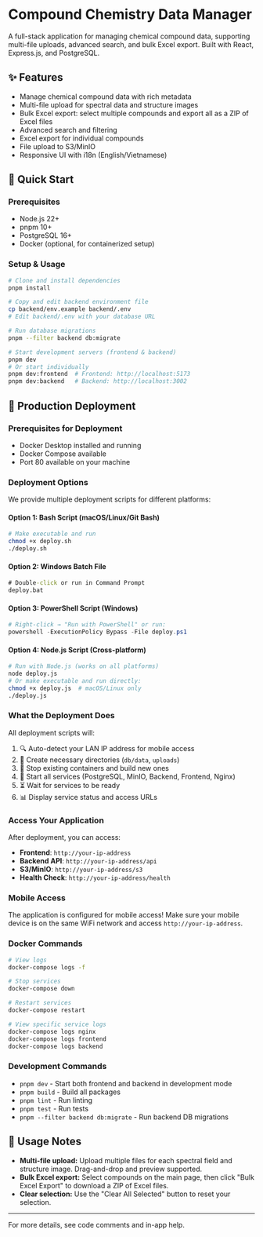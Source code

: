 # Compound Chemistry Data Manager

A full-stack application for managing chemical compound data, supporting multi-file uploads, advanced search, and bulk Excel export. Built with React, Express.js, and PostgreSQL.

## ✨ Features

- Manage chemical compound data with rich metadata
- Multi-file upload for spectral data and structure images
- Bulk Excel export: select multiple compounds and export all as a ZIP of Excel files
- Advanced search and filtering
- Excel export for individual compounds
- File upload to S3/MinIO
- Responsive UI with i18n (English/Vietnamese)

## 🚀 Quick Start

### Prerequisites

- Node.js 22+
- pnpm 10+
- PostgreSQL 16+
- Docker (optional, for containerized setup)

### Setup & Usage

```bash
# Clone and install dependencies
pnpm install

# Copy and edit backend environment file
cp backend/env.example backend/.env
# Edit backend/.env with your database URL

# Run database migrations
pnpm --filter backend db:migrate

# Start development servers (frontend & backend)
pnpm dev
# Or start individually
pnpm dev:frontend  # Frontend: http://localhost:5173
pnpm dev:backend   # Backend: http://localhost:3002
```

## 🐳 Production Deployment

### Prerequisites for Deployment

- Docker Desktop installed and running
- Docker Compose available
- Port 80 available on your machine

### Deployment Options

We provide multiple deployment scripts for different platforms:

#### Option 1: Bash Script (macOS/Linux/Git Bash)

```bash
# Make executable and run
chmod +x deploy.sh
./deploy.sh
```

#### Option 2: Windows Batch File

```cmd
# Double-click or run in Command Prompt
deploy.bat
```

#### Option 3: PowerShell Script (Windows)

```powershell
# Right-click → "Run with PowerShell" or run:
powershell -ExecutionPolicy Bypass -File deploy.ps1
```

#### Option 4: Node.js Script (Cross-platform)

```bash
# Run with Node.js (works on all platforms)
node deploy.js
# Or make executable and run directly:
chmod +x deploy.js  # macOS/Linux only
./deploy.js
```

### What the Deployment Does

All deployment scripts will:

1. 🔍 Auto-detect your LAN IP address for mobile access
2. 📁 Create necessary directories (`db/data`, `uploads`)
3. 🐳 Stop existing containers and build new ones
4. 🚀 Start all services (PostgreSQL, MinIO, Backend, Frontend, Nginx)
5. ⏳ Wait for services to be ready
6. 📊 Display service status and access URLs

### Access Your Application

After deployment, you can access:

- **Frontend**: `http://your-ip-address`
- **Backend API**: `http://your-ip-address/api`
- **S3/MinIO**: `http://your-ip-address/s3`
- **Health Check**: `http://your-ip-address/health`

### Mobile Access

The application is configured for mobile access! Make sure your mobile device is on the same WiFi network and access `http://your-ip-address`.

### Docker Commands

```bash
# View logs
docker-compose logs -f

# Stop services
docker-compose down

# Restart services
docker-compose restart

# View specific service logs
docker-compose logs nginx
docker-compose logs frontend
docker-compose logs backend
```

### Development Commands

- `pnpm dev` - Start both frontend and backend in development mode
- `pnpm build` - Build all packages
- `pnpm lint` - Run linting
- `pnpm test` - Run tests
- `pnpm --filter backend db:migrate` - Run backend DB migrations

## 📝 Usage Notes

- **Multi-file upload:** Upload multiple files for each spectral field and structure image. Drag-and-drop and preview supported.
- **Bulk Excel export:** Select compounds on the main page, then click "Bulk Excel Export" to download a ZIP of Excel files.
- **Clear selection:** Use the "Clear All Selected" button to reset your selection.

---

For more details, see code comments and in-app help.
